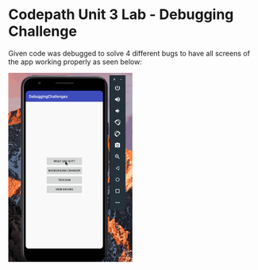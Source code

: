 # Codepath Unit 3 Lab - Debugging Challenge

Given code was debugged to solve 4 different bugs to have all screens of the app working properly as seen below:

<img src="https://github.com/ashleyk82/android-debugging-challenges/blob/master/walkthrough2.gif" width=250><br>

